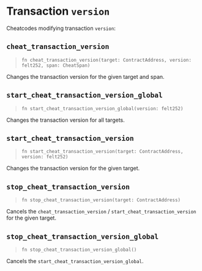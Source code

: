 # Transaction `version`

Cheatcodes modifying transaction `version`:

## `cheat_transaction_version`
> `fn cheat_transaction_version(target: ContractAddress, version: felt252, span: CheatSpan)`

Changes the transaction version for the given target and span.

## `start_cheat_transaction_version_global`
> `fn start_cheat_transaction_version_global(version: felt252)`

Changes the transaction version for all targets.

## `start_cheat_transaction_version`
> `fn start_cheat_transaction_version(target: ContractAddress, version: felt252)`

Changes the transaction version for the given target.

## `stop_cheat_transaction_version`
> `fn stop_cheat_transaction_version(target: ContractAddress)`

Cancels the `cheat_transaction_version` / `start_cheat_transaction_version` for the given target.

## `stop_cheat_transaction_version_global`
> `fn stop_cheat_transaction_version_global()`

Cancels the `start_cheat_transaction_version_global`.
